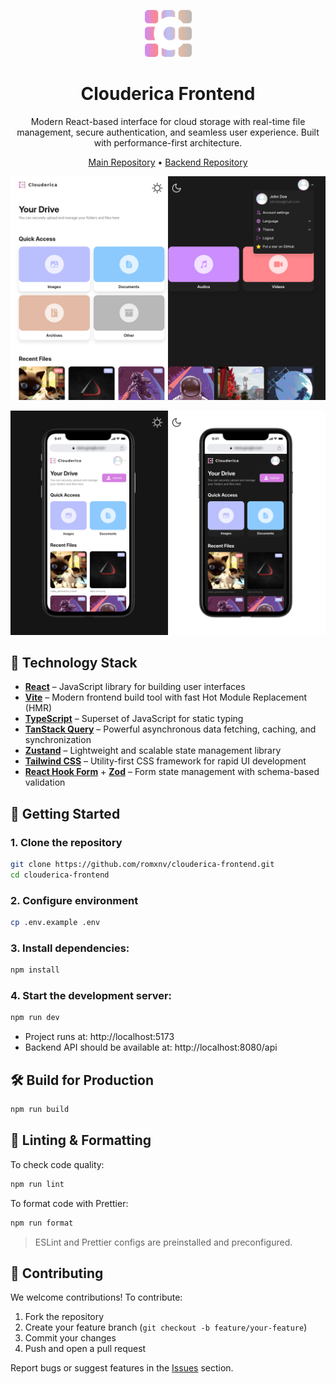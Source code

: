 <p align="center">
	<img src="https://github.com/romxnv/clouderica/blob/main/assets/favicon.svg" alt="Clouderica Logo" height="75">
</p>

<h1 align="center">Clouderica Frontend</h1>

<p align="center">
	Modern React-based interface for cloud storage with real-time file management, 
  secure authentication, and seamless user experience. Built with performance-first architecture.
</p>

<p align="center">
  <a href="https://github.com/romxnv/clouderica">Main Repository</a> •
  <a href="https://github.com/romxnv/clouderica-backend">Backend Repository</a>
</p>

<p align="center"> <img src="https://github.com/romxnv/clouderica/blob/main/assets/home-page.png" width="700" alt="Main dashboard preview"></p>
<p align="center"> <img src="https://github.com/romxnv/clouderica/blob/main/assets/home-page-mobile.png" width="700" alt="Main dashboard mobile preview"></p>

## 🧰 Technology Stack

- [**React**](https://reactjs.org/) – JavaScript library for building user
  interfaces
- [**Vite**](https://vitejs.dev/) – Modern frontend build tool with fast Hot
  Module Replacement (HMR)
- [**TypeScript**](https://www.typescriptlang.org/) – Superset of JavaScript for
  static typing
- [**TanStack Query**](https://tanstack.com/query/latest) – Powerful
  asynchronous data fetching, caching, and synchronization
- [**Zustand**](https://zustand-demo.pmnd.rs/) – Lightweight and scalable state
  management library
- [**Tailwind CSS**](https://tailwindcss.com/) – Utility-first CSS framework for
  rapid UI development
- [**React Hook Form**](https://react-hook-form.com/) +
  [**Zod**](https://zod.dev/) – Form state management with schema-based
  validation

## 🚀 Getting Started

### 1. Clone the repository

```bash
git clone https://github.com/romxnv/clouderica-frontend.git
cd clouderica-frontend
```

### 2. Configure environment

```bash
cp .env.example .env
```

### 3. Install dependencies:

```bash
npm install
```

### 4. Start the development server:

```bash
npm run dev
```

- Project runs at: http://localhost:5173
- Backend API should be available at: http://localhost:8080/api

## 🛠️ Build for Production

```bash
npm run build
```

## 🧪 Linting & Formatting

To check code quality:

```bash
npm run lint
```

To format code with Prettier:

```bash
npm run format
```

> ESLint and Prettier configs are preinstalled and preconfigured.

## 🙌 Contributing

We welcome contributions! To contribute:

1. Fork the repository
2. Create your feature branch (`git checkout -b feature/your-feature`)
3. Commit your changes
4. Push and open a pull request

Report bugs or suggest features in the
[Issues](https://github.com/romxnv/clouderica-frontend/issues) section.
